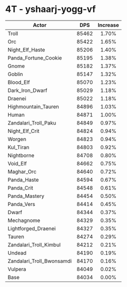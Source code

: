 # 4T - yshaarj-yogg-vf
| Actor | DPS | Increase |
|---|:---:|:---:|
|Troll|85462|1.70%|
|Orc|85422|1.65%|
|Night_Elf_Haste|85206|1.40%|
|Panda_Fortune_Cookie|85195|1.38%|
|Gnome|85182|1.37%|
|Goblin|85147|1.32%|
|Blood_Elf|85070|1.23%|
|Dark_Iron_Dwarf|85029|1.18%|
|Draenei|85022|1.18%|
|Highmountain_Tauren|84896|1.03%|
|Human|84871|1.00%|
|Zandalari_Troll_Paku|84849|0.97%|
|Night_Elf_Crit|84824|0.94%|
|Worgen|84823|0.94%|
|Kul_Tiran|84803|0.92%|
|Nightborne|84708|0.80%|
|Void_Elf|84662|0.75%|
|Maghar_Orc|84640|0.72%|
|Panda_Haste|84594|0.67%|
|Panda_Crit|84548|0.61%|
|Panda_Mastery|84454|0.50%|
|Panda_Vers|84414|0.45%|
|Dwarf|84344|0.37%|
|Mechagnome|84329|0.35%|
|Lightforged_Draenei|84327|0.35%|
|Tauren|84274|0.29%|
|Zandalari_Troll_Kimbul|84212|0.21%|
|Undead|84190|0.19%|
|Zandalari_Troll_Bwonsamdi|84170|0.16%|
|Vulpera|84049|0.02%|
|Base|84034|0.00%|
